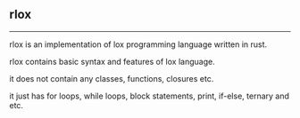 ## rlox
-------
rlox is an implementation of lox programming language written in rust.

rlox contains basic syntax and features of lox language.

it does not contain any classes, functions, closures etc.

it just has for loops, while loops, block statements, print, if-else, ternary and etc.

